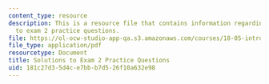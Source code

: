 ```yaml
---
content_type: resource
description: This is a resource file that contains information regarding solutions
  to exam 2 practice questions.
file: https://ol-ocw-studio-app-qa.s3.amazonaws.com/courses/18-05-introduction-to-probability-and-statistics-spring-2014/181c27d35d4ce7bbb7d526f10a632e98_MIT18_05S14_Prac_Exa2_Sol.pdf
file_type: application/pdf
resourcetype: Document
title: Solutions to Exam 2 Practice Questions
uid: 181c27d3-5d4c-e7bb-b7d5-26f10a632e98
---
```

